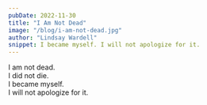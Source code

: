 ```yaml
---
pubDate: 2022-11-30
title: "I Am Not Dead"
image: "/blog/i-am-not-dead.jpg"
author: "Lindsay Wardell"
snippet: I became myself. I will not apologize for it.
---
```

I am not dead.<br />
I did not die.<br />
I became myself.<br />
I will not apologize for it.<br />